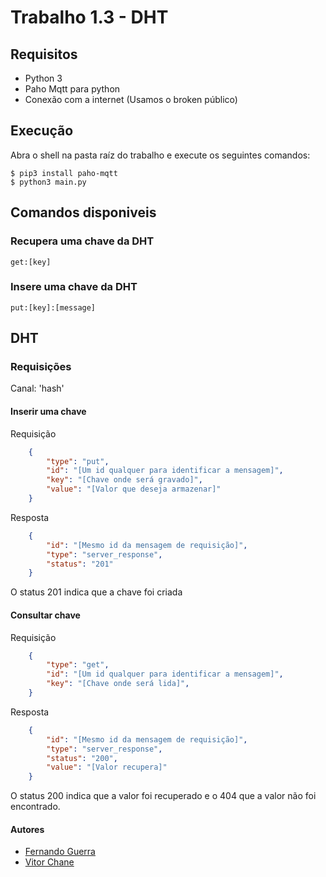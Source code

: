 # Trabalho 1.3 - DHT

## Requisitos

- Python 3
- Paho Mqtt para python 
- Conexão com a internet (Usamos o broken público)

## Execução

Abra o shell na pasta raíz do trabalho e execute os seguintes comandos:

```
$ pip3 install paho-mqtt
$ python3 main.py
```

## Comandos disponiveis

### Recupera uma chave da DHT
```
get:[key]
``` 

### Insere uma chave da DHT
```
put:[key]:[message]
```

## DHT

### Requisições

Canal: 'hash'

#### Inserir uma chave

Requisição

```json
    {
        "type": "put",
        "id": "[Um id qualquer para identificar a mensagem]",
        "key": "[Chave onde será gravado]",
        "value": "[Valor que deseja armazenar]"
    }
```

Resposta

```json
    {
        "id": "[Mesmo id da mensagem de requisição]",
        "type": "server_response",
        "status": "201"
    }
```

O status 201 indica que a chave foi criada

#### Consultar chave

Requisição

```json
    {
        "type": "get",
        "id": "[Um id qualquer para identificar a mensagem]",
        "key": "[Chave onde será lida]",
    }
```

Resposta

```json
    {
        "id": "[Mesmo id da mensagem de requisição]",
        "type": "server_response",
        "status": "200",
        "value": "[Valor recupera]"
    }
```

O status 200 indica que a valor foi recuperado e o 404 que a valor não foi encontrado.

#### Autores
- <a href="https://github.com/Pequem" target="_blank">Fernando Guerra</a>
- <a href="https://github.com/vitorchane" target="_blank">Vitor Chane</a>